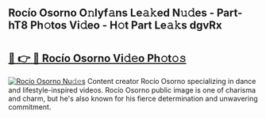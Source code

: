 ## Rocío Osorno O𝚗lyf𝚊ns Le𝚊𝚔ed N𝚞𝚍es - Part-hT8 Ph𝚘tos Vi𝚍eo - H𝚘t Part Le𝚊𝚔s dgvRx

# <h2><a href="http://hf1i6dw.feru.top/?c=Roc%c3%ado+Osorno">🔗 👉 🔴 Rocío Osorno Vi𝚍𝚎o Ph𝚘t𝚘𝚜</a></h2>

[![Rocío Osorno Nu𝚍𝚎s](https://i.imgur.com/0TWrTi3.gif)](http://hf1i6dw.feru.top/?c=Roc%c3%ado+Osorno)
Content creator Rocío Osorno specializing in dance and lifestyle-inspired videos. Rocío Osorno public image is one of charisma and charm, but he's also known for his fierce determination and unwavering commitment. 
